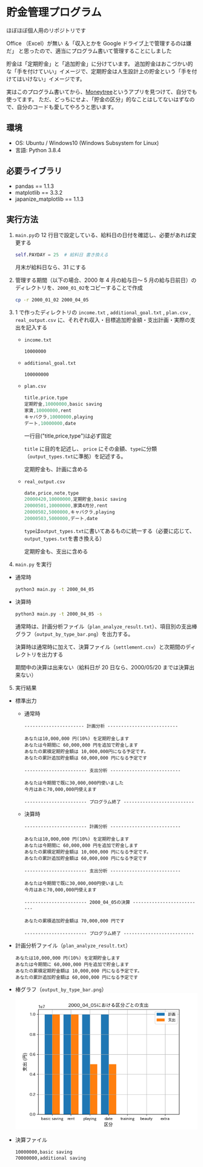 # 貯金管理プログラム

ほぼほぼ個人用のリポジトリです

Office （Excel）が無い ＆「収入とかを Google ドライブ上で管理するのは嫌だ」
と思ったので、適当にプログラム書いて管理することにしました

貯金は「定期貯金」と「追加貯金」に分けています。
追加貯金はおこづかい的な「手を付けていい」イメージで、定期貯金は人生設計上の貯金という「手を付けてはいけない」イメージです。

実はこのプログラム書いてから、[Moneytree](https://getmoneytree.com/jp/home)というアプリを見つけて、自分でも使ってます。
ただ、どっちにせよ、「貯金の区分」的なことはしてないはずなので、自分のコードも愛してやろうと思います。

## 環境

- OS: Ubuntu / Windows10 (Windows Subsystem for Linux)
- 言語: Python 3.8.4

## 必要ライブラリ

- pandas == 1.1.3
- matplotlib == 3.3.2
- japanize_matplotlib == 1.1.3

## 実行方法

1. `main.py`の 12 行目で設定している、給料日の日付を確認し、必要があれば変更する

   ```python
   self.PAYDAY = 25  # 給料日 書き換える
   ```

   月末が給料日なら、31 にする

2. 管理する期間（以下の場合、2000 年 4 月の給与日～ 5 月の給与日前日）のディレクトリを、`2000_01_02`をコピーすることで作成
   ```sh
   cp -r 2000_01_02 2000_04_05
   ```
3. 1 で作ったディレクトリの `income.txt` , `additional_goal.txt` , `plan.csv` , `real_output.csv` に、それぞれ収入・目標追加貯金額・支出計画・実際の支出を記入する

   - `income.txt`

     ```
     10000000
     ```

   - `additional_goal.txt`

     ```
     100000000
     ```

   - `plan.csv`

     ```cs
     title,price,type
     定期貯金,10000000,basic saving
     家賃,10000000,rent
     キャバクラ,10000000,playing
     デート,10000000,date
     ```

     一行目("title,price,type")は必ず固定

     `title` に目的を記述し、 `price` にその金額、`type`に分類（`output_types.txt`に準拠）を記述する。

     定期貯金も、計画に含める

   - `real_output.csv`

     ```cs
     date,price,note,type
     20000420,10000000,定期貯金,basic saving
     20000501,10000000,家賃4月分,rent
     20000502,5000000,キャバクラ,playing
     20000503,5000000,デート,date
     ```

     `type`は`output_types.txt`に書いてあるものに統一する（必要に応じて、`output_types.txt`を書き換える）

     定期貯金も、支出に含める

4. `main.py` を実行

- 通常時

  ```sh
  python3 main.py -t 2000_04_05
  ```

- 決算時

  ```sh
  python3 main.py -t 2000_04_05 -s
  ```

  通常時は、計画分析ファイル（`plan_analyze_result.txt`）、項目別の支出棒グラフ（`output_by_type_bar.png`）を出力する。

  決算時は通常時に加えて、決算ファイル（`settlement.csv`）と次期間のディレクトリを出力する

  期間中の決算は出来ない（給料日が 20 日なら、2000/05/20 までは決算出来ない）

5. 実行結果

- 標準出力

  - 通常時

    ```
    ---------------------- 計画分析 --------------------------

    あなたは10,000,000 円(10%) を定期貯金します
    あなたは今期間に 60,000,000 円を追加で貯金します
    あなたの累積定期貯金額は 10,000,000円になる予定です。
    あなたの累計追加貯金額は 60,000,000 円になる予定です

    ----------------------- 支出分析 --------------------------

    あなたは今期間で既に30,000,000円使いました
    今月はあと70,000,000円使えます

    ----------------------- プログラム終了 --------------------------
    ```

  - 決算時

    ```
    ----------------------- 計画分析 --------------------------

    あなたは10,000,000 円(10%) を定期貯金します
    あなたは今期間に 60,000,000 円を追加で貯金します
    あなたの累積定期貯金額は 10,000,000 円になる予定です。
    あなたの累計追加貯金額は 60,000,000 円になる予定です

    ----------------------- 支出分析 --------------------------

    あなたは今期間で既に30,000,000円使いました
    今月はあと70,000,000円使えます

    ----------------------- 2000_04_05の決算 --------------------------

    あなたの累積追加貯金額は 70,000,000 円です

    ----------------------- プログラム終了 --------------------------
    ```

- 計画分析ファイル（`plan_analyze_result.txt`）

  ```
  あなたは10,000,000 円(10%) を定期貯金します
  あなたは今期間に 60,000,000 円を追加で貯金します
  あなたの累積定期貯金額は 10,000,000 円になる予定です。
  あなたの累計追加貯金額は 60,000,000 円になる予定です
  ```

- 棒グラフ（`output_by_type_bar.png`）
  ![棒グラフ](./misc/output_by_type_bar.png)

- 決算ファイル
  ```
  10000000,basic saving
  70000000,additional saving
  ```
